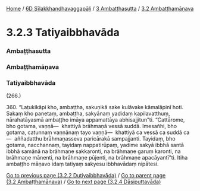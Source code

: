 
[Home](/) / [6D Sīlakkhandhavaggapāḷi](/tipitaka/6D.md) / [3 Ambaṭṭhasutta](/tipitaka/6D/3.md) / [3.2 Ambaṭṭhamāṇava](/tipitaka/6D/3/3.2.md)

# 3.2.3 Tatiyaibbhavāda

### Ambaṭṭhasutta

### Ambaṭṭhamāṇava

### Tatiyaibbhavāda

(266.)

360\. “Laṭukikāpi kho, ambaṭṭha, sakuṇikā sake kulāvake kāmalāpinī hoti. Sakaṃ kho panetaṃ, ambaṭṭha, sakyānaṃ yadidaṃ kapilavatthuṃ, nārahatāyasmā ambaṭṭho imāya appamattāya abhisajjitun”ti. “Cattārome, bho gotama, vaṇṇā—  khattiyā brāhmaṇā vessā suddā. Imesañhi, bho gotama, catunnaṃ vaṇṇānaṃ tayo vaṇṇā—  khattiyā ca vessā ca suddā ca—  aññadatthu brāhmaṇasseva paricārakā sampajjanti. Tayidaṃ, bho gotama, nacchannaṃ, tayidaṃ nappatirūpaṃ, yadime sakyā ibbhā santā ibbhā samānā na brāhmaṇe sakkaronti, na brāhmaṇe garuṃ karonti, na brāhmaṇe mānenti, na brāhmaṇe pūjenti, na brāhmaṇe apacāyantī”ti. Itiha ambaṭṭho māṇavo idaṃ tatiyaṃ sakyesu ibbhavādaṃ nipātesi.

[Go to previous page (3.2.2 Dutiyaibbhavāda)](/tipitaka/6D/3/3.2/3.2.2.md) / [Go to parent page (3.2 Ambaṭṭhamāṇava)](/tipitaka/6D/3/3.2.md) / [Go to next page (3.2.4 Dāsiputtavāda)](/tipitaka/6D/3/3.2/3.2.4.md)


